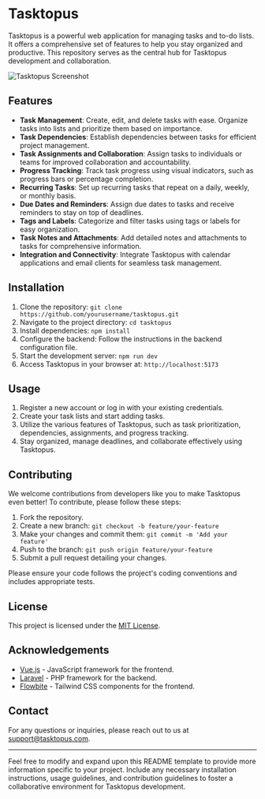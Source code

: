 # Tasktopus

Tasktopus is a powerful web application for managing tasks and to-do lists. It offers a comprehensive set of features to help you stay organized and productive. This repository serves as the central hub for Tasktopus development and collaboration.

![Tasktopus Screenshot](/path/to/screenshot.png)

## Features

- **Task Management**: Create, edit, and delete tasks with ease. Organize tasks into lists and prioritize them based on importance.
- **Task Dependencies**: Establish dependencies between tasks for efficient project management.
- **Task Assignments and Collaboration**: Assign tasks to individuals or teams for improved collaboration and accountability.
- **Progress Tracking**: Track task progress using visual indicators, such as progress bars or percentage completion.
- **Recurring Tasks**: Set up recurring tasks that repeat on a daily, weekly, or monthly basis.
- **Due Dates and Reminders**: Assign due dates to tasks and receive reminders to stay on top of deadlines.
- **Tags and Labels**: Categorize and filter tasks using tags or labels for easy organization.
- **Task Notes and Attachments**: Add detailed notes and attachments to tasks for comprehensive information.
- **Integration and Connectivity**: Integrate Tasktopus with calendar applications and email clients for seamless task management.

## Installation

1. Clone the repository: `git clone https://github.com/yourusername/tasktopus.git`
2. Navigate to the project directory: `cd tasktopus`
3. Install dependencies: `npm install`
4. Configure the backend: Follow the instructions in the backend configuration file.
5. Start the development server: `npm run dev`
6. Access Tasktopus in your browser at: `http://localhost:5173`

## Usage

1. Register a new account or log in with your existing credentials.
2. Create your task lists and start adding tasks.
3. Utilize the various features of Tasktopus, such as task prioritization, dependencies, assignments, and progress tracking.
4. Stay organized, manage deadlines, and collaborate effectively using Tasktopus.

## Contributing

We welcome contributions from developers like you to make Tasktopus even better! To contribute, please follow these steps:

1. Fork the repository.
2. Create a new branch: `git checkout -b feature/your-feature`
3. Make your changes and commit them: `git commit -m 'Add your feature'`
4. Push to the branch: `git push origin feature/your-feature`
5. Submit a pull request detailing your changes.

Please ensure your code follows the project's coding conventions and includes appropriate tests.

## License

This project is licensed under the [MIT License](https://opensource.org/licenses/MIT).

## Acknowledgements

- [Vue.js](https://vuejs.org/) - JavaScript framework for the frontend.
- [Laravel](https://laravel.com/) - PHP framework for the backend.
- [Flowbite](https://flowbite.com/) - Tailwind CSS components for the frontend.

## Contact

For any questions or inquiries, please reach out to us at support@tasktopus.com.

---

Feel free to modify and expand upon this README template to provide more information specific to your project. Include any necessary installation instructions, usage guidelines, and contribution guidelines to foster a collaborative environment for Tasktopus development.
